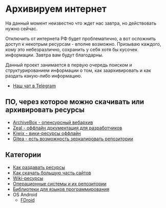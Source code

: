 # Архивируем интернет


На данный момент неизвестно что ждет нас завтра, но действовать нужно сейчас. 

Отключить от интернета РФ будет проблематично, а вот осложнить доступ к некотрым ресурсам - вполне возможно. 
Призываю каждого, кому это небезразлично, сохранить у себя хотя бы кусочек информации. Завтра вам будут благодарны.

Данный проект занимается в первую очередь поиском и структурированием информации о том, как заархивировать и как раздать какую-либо информацию.

* [Наш чат в Telegram](https://t.me/+Z5z4Tii5cW1mZWEy)

## ПО, через которое можно скачивать или архивировать ресурсы
* [ArchiveBox - опенсурсный вебархив](https://github.com/ArchiveBox/ArchiveBox)
* [Zeal - оффлайн документация для разработчиков](https://zealdocs.org/)
* [Kiwix - вики-ресурсы оффлайн](https://www.kiwix.org/en/)
* [Gitea - есть возможность зеркалировать репозитории](https://gitea.io/ru-ru/)

## Категории
* [Как раздавать ресурсы](share/index.md)
* [Как скачать большую часть сайтов](download/index.md)
* [Wiki-ресурсы](wiki/index.md)
* [Операционные системы и их репозитории](os/index.md)
* [Библиотеки для языков программирования](prog_libs/index.md)
* OS Android
  * [FDroid](android/fdroid/index.md)
